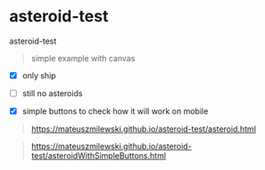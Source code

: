 # asteroid-test
asteroid-test

> simple example with canvas

- [x] only ship
- [ ] still no asteroids
- [x] simple buttons to check how it will work on mobile



> https://mateuszmilewski.github.io/asteroid-test/asteroid.html

> https://mateuszmilewski.github.io/asteroid-test/asteroidWithSimpleButtons.html
